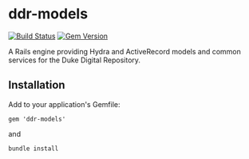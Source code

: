 # ddr-models

[![Build Status](https://travis-ci.org/duke-libraries/ddr-models.svg?branch=develop)](https://travis-ci.org/duke-libraries/ddr-models)
[![Gem Version](https://badge.fury.io/rb/ddr-models.svg)](http://badge.fury.io/rb/ddr-models)

A Rails engine providing Hydra and ActiveRecord models and common services for the Duke Digital Repository.

## Installation

Add to your application's Gemfile:

    gem 'ddr-models'
    
and

    bundle install



